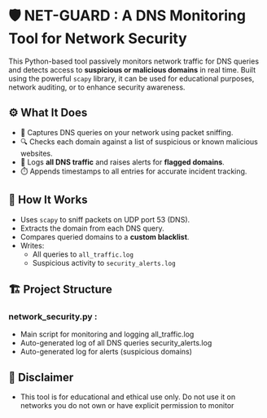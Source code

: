 # 🛡️ NET-GUARD : A DNS Monitoring Tool for Network Security

This Python-based tool passively monitors network traffic for DNS queries and detects access to **suspicious or malicious domains** in real time. Built using the powerful `scapy` library, it can be used for educational purposes, network auditing, or to enhance security awareness.

## ⚙️ What It Does

- 📡 Captures DNS queries on your network using packet sniffing.
- 🔍 Checks each domain against a list of suspicious or known malicious websites.
- 📁 Logs **all DNS traffic** and raises alerts for **flagged domains**.
- ⏱️ Appends timestamps to all entries for accurate incident tracking.

## 🧪 How It Works

- Uses `scapy` to sniff packets on UDP port 53 (DNS).
- Extracts the domain from each DNS query.
- Compares queried domains to a **custom blacklist**.
- Writes:
  - All queries to `all_traffic.log`
  - Suspicious activity to `security_alerts.log`

## 🏗️ Project Structure

### network_security.py : 
- Main script for monitoring and logging all_traffic.log 
- Auto-generated log of all DNS queries security_alerts.log 
- Auto-generated log for alerts (suspicious domains)

## 🔐 Disclaimer
- This tool is for educational and ethical use only. Do not use it on networks you do not own or have explicit permission to monitor
